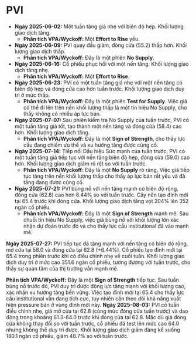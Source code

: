 # PVI

- **Ngày 2025-06-02:** Một tuần tăng giá nhẹ với biên độ hẹp. Khối lượng giao dịch tăng.
    - **Phân tích VPA/Wyckoff:** Một **Effort to Rise** yếu.
- **Ngày 2025-06-09:** PVI quay đầu giảm, đóng cửa (55.2) thấp hơn. Khối lượng giao dịch thấp.
    - **Phân tích VPA/Wyckoff:** Đây là một phiên **No Supply**.
- **Ngày 2025-06-16:** Cổ phiếu phục hồi với một nến tăng. Khối lượng giao dịch tăng nhẹ.
    - **Phân tích VPA/Wyckoff:** Một **Effort to Rise**.
- **Ngày 2025-06-23:** PVI có một tuần tăng giá nhẹ với một nến tăng có biên độ hẹp và đóng cửa cao hơn tuần trước. Khối lượng giao dịch duy trì ở mức thấp.
    - **Phân tích VPA/Wyckoff:** Đây là một phiên **Test for Supply**. Việc giá có thể đi lên trên nền khối lượng thấp là một tín hiệu No Supply, cho thấy không có nhiều áp lực bán.
- **Ngày 2025-07-07:** Sau phiên kiểm tra No Supply của tuần trước, PVI có một tuần tăng giá tốt, tạo thành một nến tăng và đóng cửa (58.4) cao hơn. Khối lượng giao dịch tăng.
    - **Phân tích VPA/Wyckoff:** Đây là một **Sign of Strength**, cho thấy lực cầu đang chiếm ưu thế và xu hướng tăng được củng cố.
- **Ngày 2025-07-14:** Tiếp nối Dấu hiệu Sức mạnh của tuần trước, PVI có một tuần tăng giá tiếp tục với nến tăng biên độ hẹp, đóng cửa (59.0) cao hơn. Khối lượng giao dịch giảm rõ rệt so với tuần trước.
    - **Phân tích VPA/Wyckoff:** Đây là một **No Supply** rõ ràng. Việc giá tiếp tục tăng trên nền khối lượng thấp cho thấy áp lực bán rất yếu và đà tăng đang được củng cố.
- **Ngày 2025-07-21:** PVI bùng nổ với nến tăng mạnh có biên độ rộng, đóng cửa (62.8) cao hơn 6.44% so với tuần trước. Cây nến tạo đỉnh mới tại 65.4 trước khi đóng cửa. Khối lượng giao dịch tăng vọt 204% lên 352 ngàn cổ phiếu.
    - **Phân tích VPA/Wyckoff:** Đây là một **Sign of Strength** mạnh mẽ. Sau chuỗi tín hiệu No Supply, việc giá bùng nổ với khối lượng lớn xác nhận dự đoán trước đó và cho thấy lực cầu institutional đã vào mạnh mẽ.


**Ngày 2025-07-27:** PVI tiếp tục đà tăng mạnh với nến tăng có biên độ rộng, mở cửa tại 58.0 và đóng cửa tại 62.8 (+6.44%). Cổ phiếu tạo đỉnh mới tại 65.4 trong phiên trước khi có điều chỉnh nhẹ về cuối tuần. Khối lượng giao dịch duy trì ở mức cao 351.6 ngàn cổ phiếu, tương đương với tuần trước, cho thấy sự quan tâm của thị trường vẫn mạnh mẽ.

**Phân tích VPA/Wyckoff:** Đây là một **Sign of Strength** tiếp tục. Sau tuần bùng nổ trước đó, PVI duy trì được động lực tăng mạnh với khối lượng cao, xác nhận xu hướng tăng bền vững. Việc tạo đỉnh mới tại 65.4 cho thấy lực cầu institutional vẫn đang tích cực, tuy nhiên cần theo dõi khả năng xuất hiện pressure bán ở vùng đỉnh mới này.
**Ngày 2025-08-03:** PVI có tuần điều chỉnh nhẹ, giá mở cửa tại 62.8 (cùng mức đóng cửa tuần trước) và dao động trong khoảng 61.3-64.0 trước khi đóng cửa tại 62.8. Mặc dù giá đóng cửa không thay đổi so với tuần trước, cổ phiếu đã test lên mức cao 64.0 nhưng không thể duy trì được. Khối lượng giao dịch giảm đáng kể xuống 180.1 ngàn cổ phiếu, giảm 48.7% so với tuần trước.
